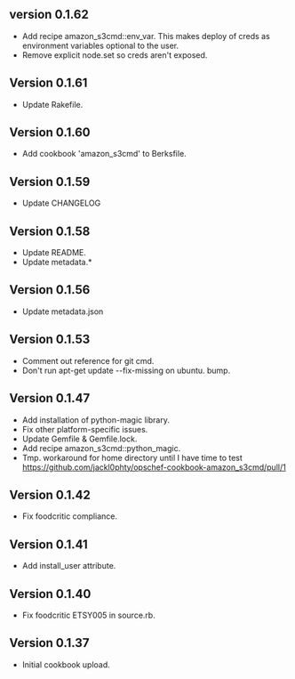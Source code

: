 version 0.1.62
--------------
* Add recipe amazon_s3cmd::env_var. This makes deploy of creds
  as environment variables optional to the user.
* Remove explicit node.set so creds aren't exposed.

Version 0.1.61
--------------
* Update Rakefile.

Version 0.1.60
--------------
* Add cookbook 'amazon_s3cmd' to Berksfile.

Version 0.1.59
--------------
* Update CHANGELOG

Version 0.1.58
--------------
* Update README.
* Update metadata.*

Version 0.1.56
--------------
* Update metadata.json

Version 0.1.53
--------------
* Comment out reference for git cmd.
* Don't run apt-get update --fix-missing on ubuntu. bump.

Version 0.1.47
--------------
* Add installation of python-magic library.
* Fix other platform-specific issues.
* Update Gemfile & Gemfile.lock.
* Add recipe amazon_s3cmd::python_magic.
* Tmp. workaround for home directory until I have time to test https://github.com/jackl0phty/opschef-cookbook-amazon_s3cmd/pull/1

Version 0.1.42
--------------
* Fix foodcritic compliance.

Version 0.1.41
--------------
* Add install_user attribute.

Version 0.1.40
--------------
* Fix foodcritic ETSY005 in source.rb.

Version 0.1.37
-------------
* Initial cookbook upload.
